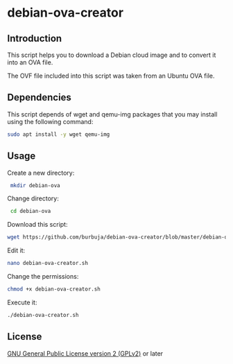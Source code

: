 # debian-ova-creator

## Introduction

This script helps you to download a Debian cloud image and to convert it into an OVA file.

The OVF file included into this script was taken from an Ubuntu OVA file.

## Dependencies

This script depends of wget and qemu-img packages that you may install using the following command:

```sh
sudo apt install -y wget qemu-img
```

## Usage

Create a new directory:

```sh
 mkdir debian-ova
```

Change directory:

```sh
 cd debian-ova
```

Download this script:

```sh
wget https://github.com/burbuja/debian-ova-creator/blob/master/debian-ova-creator.sh
```

Edit it:

```sh
nano debian-ova-creator.sh
```

Change the permissions:

```sh
chmod +x debian-ova-creator.sh
```

Execute it:

```sh
./debian-ova-creator.sh
```

## License

[GNU General Public License version 2 (GPLv2)](https://github.com/burbuja/debian-ova-creator/blob/master/LICENSE) or later